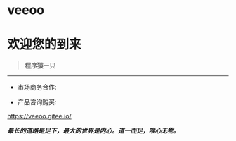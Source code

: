 # veeoo

# 欢迎您的到来

>  **程序猿**一只

----


- 市场商务合作: 
* 产品咨询购买: 


https://veeoo.gitee.io/

***最长的道路是足下，最大的世界是内心。道一而足，唯心无物。***
